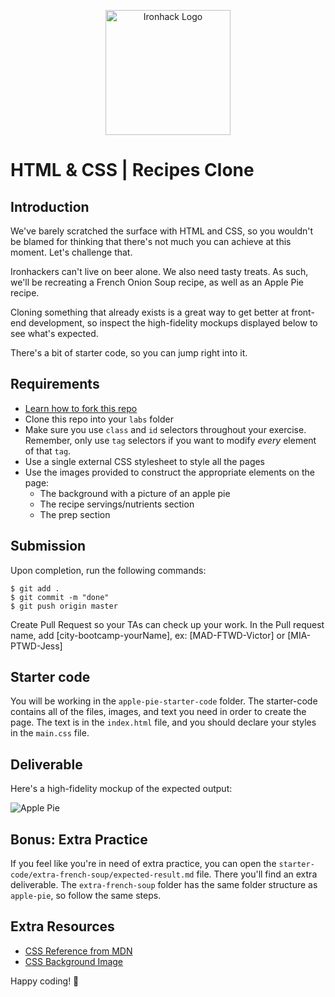 <p align="center"><img src="https://i.imgur.com/LwvRIKI.png" alt="Ironhack Logo" width="200"/></p>

# HTML & CSS | Recipes Clone

## Introduction

We've barely scratched the surface with HTML and CSS, so you wouldn't be blamed for thinking that there's not much you can achieve at this moment. Let's challenge that.

Ironhackers can't live on beer alone. We also need tasty treats. As such, we'll be recreating a French Onion Soup recipe, as well as an Apple Pie recipe.

Cloning something that already exists is a great way to get better at front-end development, so inspect the high-fidelity mockups displayed below to see what's expected.

There's a bit of starter code, so you can jump right into it.

## Requirements

- [Learn how to fork this repo](https://guides.github.com/activities/forking/)
- Clone this repo into your `labs` folder
- Make sure you use `class` and `id` selectors throughout your exercise. Remember, only use `tag` selectors if you want to modify _every_ element of that `tag`.
- Use a single external CSS stylesheet to style all the pages
- Use the images provided to construct the appropriate elements on the page:
  - The background with a picture of an apple pie
  - The recipe servings/nutrients section
  - The prep section

## Submission

Upon completion, run the following commands:

```
$ git add .
$ git commit -m "done"
$ git push origin master
```

Create Pull Request so your TAs can check up your work.
In the Pull request name, add [city-bootcamp-yourName], ex: [MAD-FTWD-Victor] or [MIA-PTWD-Jess]

## Starter code

You will be working in the `apple-pie-starter-code` folder. The starter-code contains all of the files, images, and text you need in order to create the page. The text is in the `index.html` file, and you should declare your styles in the `main.css` file.

## Deliverable

Here's a high-fidelity mockup of the expected output:

![Apple Pie](https://i.imgur.com/lGGM68Q.jpg)

## Bonus: Extra Practice

If you feel like you're in need of extra practice, you can open the `starter-code/extra-french-soup/expected-result.md` file. There you'll find an extra deliverable. The `extra-french-soup` folder has the same folder structure as `apple-pie`, so follow the same steps.

## Extra Resources

- [CSS Reference from MDN](https://developer.mozilla.org/en-US/docs/Web/CSS)
- [CSS Background Image](https://developer.mozilla.org/en/docs/Web/CSS/background-image)

Happy coding! 💙
